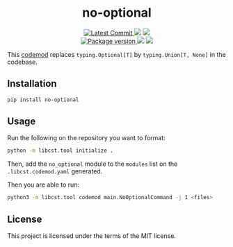 <h1 align="center">
    <strong>no-optional</strong>
</h1>
<p align="center">
    <a href="https://github.com/Kludex/no-optional" target="_blank">
        <img src="https://img.shields.io/github/last-commit/Kludex/no-optional" alt="Latest Commit">
    </a>
        <img src="https://img.shields.io/github/workflow/status/Kludex/no-optional/Test">
        <img src="https://img.shields.io/codecov/c/github/Kludex/no-optional">
    <br />
    <a href="https://pypi.org/project/no-optional" target="_blank">
        <img src="https://img.shields.io/pypi/v/no-optional" alt="Package version">
    </a>
    <img src="https://img.shields.io/pypi/pyversions/no-optional">
    <img src="https://img.shields.io/github/license/Kludex/no-optional">
</p>

This [codemod](https://libcst.readthedocs.io/en/stable/codemods_tutorial.html) replaces `typing.Optional[T]` by `typing.Union[T, None]` in the codebase.

## Installation

```bash
pip install no-optional
```

## Usage

Run the following on the repository you want to format:

```bash
python -m libcst.tool initialize .
```

Then, add the `no_optional` module to the `modules` list on the `.libcst.codemod.yaml` generated.

Then you are able to run:

```bash
python3 -m libcst.tool codemod main.NoOptionalCommand -j 1 <files>
```

## License

This project is licensed under the terms of the MIT license.
